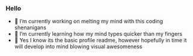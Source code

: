 ### Hello 

- 🔭 I’m currently working on melting my mind with this coding shenanigans
- 🌱 I’m currently learning how my mind types quicker than my fingers
- 👯 Yes I know its the basic profile readme, however hopefully in time it will develop into mind blowing visual awesomeness
